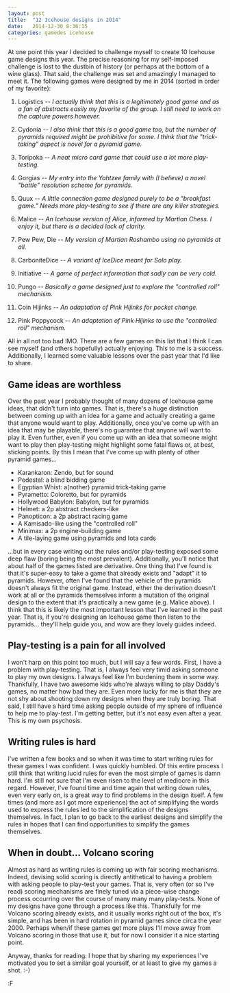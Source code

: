 ```yaml
---
layout: post
title:  "12 Icehouse designs in 2014"
date:   2014-12-30 8:36:15
categories: gamedes icehouse
---
```


At one point this year I decided to challenge myself to create 10 Icehouse game designs this year.  The precise reasoning for my self-imposed challenge is lost to the dustbin of history (or perhaps at the bottom of a wine glass).  That said, the challenge was set and amazingly I managed to meet it.  The following games were designed by me in 2014 (sorted in order of my favorite):

 1. Logistics -- *I actually think that this is a legitimately 
    good game and as a fan of abstracts easily my favorite of the
	group. I still need to work on the capture powers however.*

 2. Cydonia -- *I also think that this is a good game too, but the 
    number of pyramids required might be prohibitive for some. I 
	think that the "trick-taking" aspect is novel for a pyramid
	game.*
	
 3. Toripoka -- *A neat micro card game that could use a lot more
    play-testing.*

 4. Gorgias -- *My entry into the Yahtzee family with (I believe)
    a novel "battle" resolution scheme for pyramids.*
	
 5. Quux -- *A little connection game designed purely to be 
    a "breakfast game." Needs more play-testing to see if there
	are any killer strategies.*
 
 6. Malice -- *An Icehouse version of Alice, informed by Martian
    Chess.  I enjoy it, but there is a decided lack of clarity.*

 7. Pew Pew, Die -- *My version of Martian Roshambo using no
    pyramids at all.*
	
 8. CarboniteDice -- *A variant of IceDice meant for Solo play.*
 
 9. Initiative -- *A game of perfect information that sadly can 
    be very cold.*
 
 10. Pungo -- *Basically a game designed just to explore the 
    "controlled roll" mechanism.*
	
 11. Coin Hijinks -- *An adaptation of Pink Hijinks for pocket
   change.*

12. Pink Poppycock -- *An adaptation of Pink Hijinks to use the
   "controlled roll" mechanism.*

All in all not too bad IMO.  There are a few games on this list that I think I can see myself (and others hopefully) actually enjoying.  This to me is a success.  Additionally, I learned some valuable lessons over the past year that I'd like to share.

## Game ideas are worthless

Over the past year I probably thought of many dozens of Icehouse game ideas, that didn't turn into games.  That is, there's a huge distinction between coming up with an idea for a game and actually creating a game that anyone would want to play.  Additionally, once you've come up with an idea that may be playable, there's no guarantee that anyone will want to play it.  Even further, even if you come up with an idea that someone might want to play then play-testing might highlight some fatal flaws or, at best, sticking points.  By this I mean that I've come up with plenty of other pyramid games...

 * Karankaron: Zendo, but for sound
 * Pedestal: a blind bidding game
 * Egyptian Whist: a(nother) pyramid trick-taking game
 * Pyrametto: Coloretto, but for pyramids
 * Hollywood Babylon: Babylon, but for pyramids
 * Helmet: a 2p abstract checkers-like
 * Panopticon: a 2p abstract racing game
 * A Kamisado-like using the "controlled roll"
 * Minimax: a 2p engine-building game
 * A tile-laying game using pyramids and Iota cards

...but in every case writing out the rules and/or play-testing exposed some deep flaw (boring being the most prevalent).  Additionally, you'll notice that about half of the games listed are derivative.  One thing that I've found is that it's super-easy to take a game that already exists and "adapt" it to pyramids.  However, often I've found that the vehicle of the pyramids doesn't always fit the original game.  Instead, either the derivation doesn't work at all or the pyramids themselves inform a mutation of the original design to the extent that it's practically a new game (e.g. Malice above).  I think that this is likely the most important lesson that I've learned in the past year.  That is, if you're designing an Icehouse game then listen to the pyramids... they'll help guide you, and wow are they lovely guides indeed.

## Play-testing is a pain for all involved

I won't harp on this point too much, but I will say a few words.  First, I have a problem with play-testing.  That is, I always feel very timid asking someone to play my own designs.  I always feel like I'm burdening them in some way.  Thankfully, I have two awesome kids who're always willing to play Daddy's games, no matter how bad they are.  Even more lucky for me is that they are not shy about shooting down my designs when they are truly boring.  That said, I still have a hard time asking people outside of my sphere of influence to help me to play-test.  I'm getting better, but it's not easy even after a year.  This is my own psychosis.

## Writing rules is hard

I've written a few books and so when it was time to start writing rules for these games I was confident.  I was quickly humbled.  Of this entire process I still think that writing lucid rules for even the most simple of games is damn hard.  I'm still not sure that I'm even risen to the level of mediocre in this regard.  However, I've found time and time again that writing down rules, even very early on, is a great way to find problems in the design itself.  A few times (and more as I got more experience) the act of simplifying the words used to express the rules led to the simplification of the designs themselves.  In fact, I plan to go back to the earliest designs and simplify the rules in hopes that I can find opportunities to simplify the games themselves.

## When in doubt... Volcano scoring

Almost as hard as writing rules is coming up with fair scoring mechanisms.  Indeed, devising solid scoring is directly antithetical to having a problem with asking people to play-test your games.  That is, very often (or so I've read) scoring mechanisms are finely tuned via a piece-wise change process occurring over the course of many many many play-tests.  None of my designs have gone through a process like this.  Thankfully for me Volcano scoring already exists, and it usually works right out of the box, it's simple, and has been in hard rotation in pyramid games since circa the year 2000.  Perhaps when/if these games get more plays I'll move away from Volcano scoring in those that use it, but for now I consider it a nice starting point.

Anyway, thanks for reading.  I hope that by sharing my experiences I've motivated you to set a similar goal yourself, or at least to give my games a shot. :-)

:F
